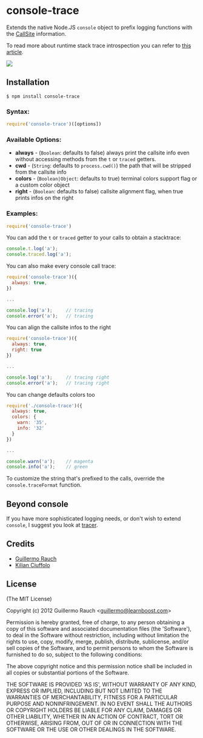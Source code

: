 # console-trace

Extends the native Node.JS `console` object to prefix logging functions
with the [CallSite](http://github.com/visionmedia/callsite) information.

To read more about runtime stack trace introspection you can refer to [this
article](http://www.devthought.com/2011/12/22/a-string-is-not-an-error/#beyond).

![](http://f.cl.ly/items/1T2K0H0i2H2J0C3q3H2u/console-trace.png)

## Installation

    $ npm install console-trace

### Syntax:

```javascript
require('console-trace')([options])
```

### Available Options:

* __always__ - (`Boolean`: defaults to false) always print the callsite info even without accessing methods from the `t` or `traced` getters.
* __cwd__ - (`String`: defaults to `process.cwd()`) the path that will be stripped from the callsite info
* __colors__ - (`Boolean|Object`: defaults to true) terminal colors support flag or a custom color object
* __right__ - (`Boolean`: defaults to false) callsite alignment flag, when true prints infos on the right

### Examples:

```javascript
require('console-trace')
```

You can add the `t` or `traced` getter to your calls to obtain a stacktrace:

```javascript
console.t.log('a');
console.traced.log('a');
```

You can also make every console call trace:

```javascript
require('console-trace')({
  always: true,
})

...

console.log('a');     // tracing
console.error('a');   // tracing
```

You can align the callsite infos to the right

```javascript
require('console-trace')({
  always: true,
  right: true
})

...

console.log('a');     // tracing right
console.error('a');   // tracing right
```

You can change defaults colors too

```javascript
require('./console-trace')({
  always: true,
  colors: {
    warn: '35',
    info: '32'
  }
})

...

console.warn('a');    // magenta
console.info('a');    // green
```

To customize the string that's prefixed to the calls, override the
`console.traceFormat` function.

## Beyond console

If you have more sophisticated logging needs, or don't wish to extend
`console`, I suggest you look at [tracer](https://github.com/baryon/tracer).

## Credits

  * [Guillermo Rauch](https://github.com/guille)
  * [Kilian Ciuffolo](https://github.com/kilianc)

## License 

(The MIT License)

Copyright (c) 2012 Guillermo Rauch &lt;guillermo@learnboost.com&gt;

Permission is hereby granted, free of charge, to any person obtaining
a copy of this software and associated documentation files (the
'Software'), to deal in the Software without restriction, including
without limitation the rights to use, copy, modify, merge, publish,
distribute, sublicense, and/or sell copies of the Software, and to
permit persons to whom the Software is furnished to do so, subject to
the following conditions:

The above copyright notice and this permission notice shall be
included in all copies or substantial portions of the Software.

THE SOFTWARE IS PROVIDED 'AS IS', WITHOUT WARRANTY OF ANY KIND,
EXPRESS OR IMPLIED, INCLUDING BUT NOT LIMITED TO THE WARRANTIES OF
MERCHANTABILITY, FITNESS FOR A PARTICULAR PURPOSE AND NONINFRINGEMENT.
IN NO EVENT SHALL THE AUTHORS OR COPYRIGHT HOLDERS BE LIABLE FOR ANY
CLAIM, DAMAGES OR OTHER LIABILITY, WHETHER IN AN ACTION OF CONTRACT,
TORT OR OTHERWISE, ARISING FROM, OUT OF OR IN CONNECTION WITH THE
SOFTWARE OR THE USE OR OTHER DEALINGS IN THE SOFTWARE.